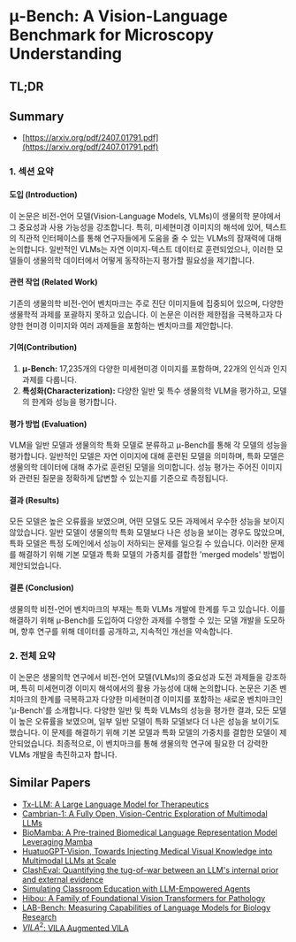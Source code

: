 # μ-Bench: A Vision-Language Benchmark for Microscopy Understanding
## TL;DR
## Summary
- [https://arxiv.org/pdf/2407.01791.pdf](https://arxiv.org/pdf/2407.01791.pdf)

### 1. 섹션 요약

#### 도입 (Introduction)
이 논문은 비전-언어 모델(Vision-Language Models, VLMs)이 생물의학 분야에서 그 중요성과 사용 가능성을 강조합니다. 특히, 미세현미경 이미지의 해석에 있어, 텍스트의 직관적 인터페이스를 통해 연구자들에게 도움을 줄 수 있는 VLMs의 잠재력에 대해 논의합니다. 일반적인 VLMs는 자연 이미지-텍스트 데이터로 훈련되었으나, 이러한 모델들이 생물의학 데이터에서 어떻게 동작하는지 평가할 필요성을 제기합니다.

#### 관련 작업 (Related Work)
기존의 생물의학 비전-언어 벤치마크는 주로 진단 이미지들에 집중되어 있으며, 다양한 생물학적 과제를 포괄하지 못하고 있습니다. 이 논문은 이러한 제한점을 극복하고자 다양한 현미경 이미지와 여러 과제들을 포함하는 벤치마크를 제안합니다.

#### 기여(Contribution)
1. **μ-Bench:** 17,235개의 다양한 미세현미경 이미지를 포함하며, 22개의 인식과 인지 과제를 다룹니다.
2. **특성화(Characterization):** 다양한 일반 및 특수 생물의학 VLM을 평가하고, 모델의 한계와 성능을 평가합니다.

#### 평가 방법 (Evaluation)
VLM을 일반 모델과 생물의학 특화 모델로 분류하고 μ-Bench를 통해 각 모델의 성능을 평가합니다. 일반적인 모델은 자연 이미지에 대해 훈련된 모델을 의미하며, 특화 모델은 생물의학 데이터에 대해 추가로 훈련된 모델을 의미합니다. 성능 평가는 주어진 이미지와 관련된 질문을 정확하게 답변할 수 있는지를 기준으로 측정됩니다.

#### 결과 (Results)
모든 모델은 높은 오류률을 보였으며, 어떤 모델도 모든 과제에서 우수한 성능을 보이지 않았습니다. 일반 모델이 생물의학 특화 모델보다 나은 성능을 보이는 경우도 많았으며, 특화 모델은 특정 도메인에서 성능이 저하되는 문제를 일으킬 수 있습니다. 이러한 문제를 해결하기 위해 기본 모델과 특화 모델의 가중치를 결합한 'merged models' 방법이 제안되었습니다.

#### 결론 (Conclusion)
생물의학 비전-언어 벤치마크의 부재는 특화 VLMs 개발에 한계를 두고 있습니다. 이를 해결하기 위해 μ-Bench를 도입하여 다양한 과제를 수행할 수 있는 모델 개발을 도모하며, 향후 연구를 위해 데이터를 공개하고, 지속적인 개선을 약속합니다.

### 2. 전체 요약

이 논문은 생물의학 연구에서 비전-언어 모델(VLMs)의 중요성과 도전 과제들을 강조하며, 특히 미세현미경 이미지 해석에서의 활용 가능성에 대해 논의합니다. 논문은 기존 벤치마크의 한계를 극복하고자 다양한 미세현미경 이미지를 포함하는 새로운 벤치마크인 'μ-Bench'를 소개합니다. 다양한 일반 및 특화 VLMs의 성능을 평가한 결과, 모든 모델이 높은 오류률을 보였으며, 일부 일반 모델이 특화 모델보다 더 나은 성능을 보이기도 했습니다. 이 문제를 해결하기 위해 기본 모델과 특화 모델의 가중치를 결합한 모델이 제안되었습니다. 최종적으로, 이 벤치마크를 통해 생물의학 연구에 필요한 더 강력한 VLMs 개발을 촉진하고자 합니다.

## Similar Papers
- [Tx-LLM: A Large Language Model for Therapeutics](2406.06316.md)
- [Cambrian-1: A Fully Open, Vision-Centric Exploration of Multimodal LLMs](2406.16860.md)
- [BioMamba: A Pre-trained Biomedical Language Representation Model Leveraging Mamba](2408.02600.md)
- [HuatuoGPT-Vision, Towards Injecting Medical Visual Knowledge into Multimodal LLMs at Scale](2406.19280.md)
- [ClashEval: Quantifying the tug-of-war between an LLM's internal prior and external evidence](2404.10198.md)
- [Simulating Classroom Education with LLM-Empowered Agents](2406.19226.md)
- [Hibou: A Family of Foundational Vision Transformers for Pathology](2406.05074.md)
- [LAB-Bench: Measuring Capabilities of Language Models for Biology Research](2407.10362.md)
- [$VILA^2$: VILA Augmented VILA](2407.17453.md)
